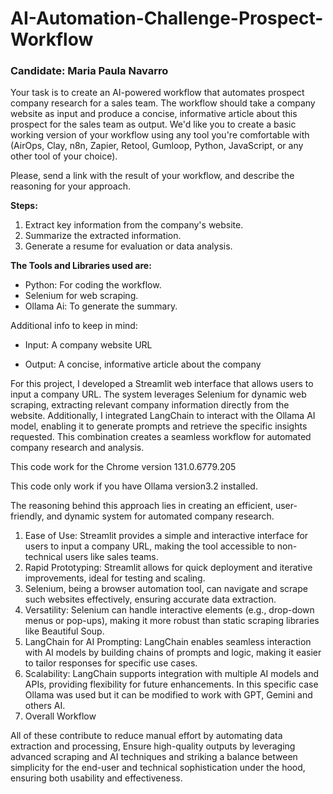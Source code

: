 # AI-Automation-Challenge-Prospect-Workflow

### Candidate: Maria Paula Navarro 

Your task is to create an AI-powered workflow that automates prospect company research for a sales team. The workflow should take a company website as input and produce a concise, informative article about this prospect for the sales team as output. 
We'd like you to create a basic working version of your workflow using any tool you're comfortable with (AirOps, Clay, n8n, Zapier, Retool, Gumloop, Python, JavaScript, or any other tool of your choice). 

Please, send a link with the result of your workflow, and describe the reasoning for your approach.

**Steps:** 
1. Extract key information from the company's website.
2. Summarize the extracted information.
3. Generate a resume for evaluation or data analysis.

**The Tools and Libraries used are:**
- Python: For coding the workflow.
- Selenium for web scraping.
- Ollama Ai: To generate the summary.

Additional info to keep in mind:

- Input: A company website URL

- Output: A concise, informative article about the company

For this project, I developed a Streamlit web interface that allows users to input a company URL. The system leverages Selenium for dynamic web scraping, extracting relevant company information directly from the website. 
Additionally, I integrated LangChain to interact with the Ollama AI model, enabling it to generate prompts and retrieve the specific insights requested. This combination creates a seamless workflow for automated company research and analysis.

This code work for the Chrome version 131.0.6779.205

This code only work if you have Ollama version3.2 installed.

The reasoning behind this approach lies in creating an efficient, user-friendly, and dynamic system for automated company research. 
1. Ease of Use: Streamlit provides a simple and interactive interface for users to input a company URL, making the tool accessible to non-technical users like sales teams.
2. Rapid Prototyping: Streamlit allows for quick deployment and iterative improvements, ideal for testing and scaling.
3. Selenium, being a browser automation tool, can navigate and scrape such websites effectively, ensuring accurate data extraction.
4. Versatility: Selenium can handle interactive elements (e.g., drop-down menus or pop-ups), making it more robust than static scraping libraries like Beautiful Soup.
5. LangChain for AI Prompting: LangChain enables seamless interaction with AI models by building chains of prompts and logic, making it easier to tailor responses for specific use cases.
6. Scalability: LangChain supports integration with multiple AI models and APIs, providing flexibility for future enhancements. In this specific case Ollama was used but it can be modified to work with GPT, Gemini and others AI. 
4. Overall Workflow

All of these contribute to reduce manual effort by automating data extraction and processing, Ensure high-quality outputs by leveraging advanced scraping and AI techniques and striking a balance between simplicity for the end-user and technical sophistication under the hood, ensuring both usability and effectiveness.




